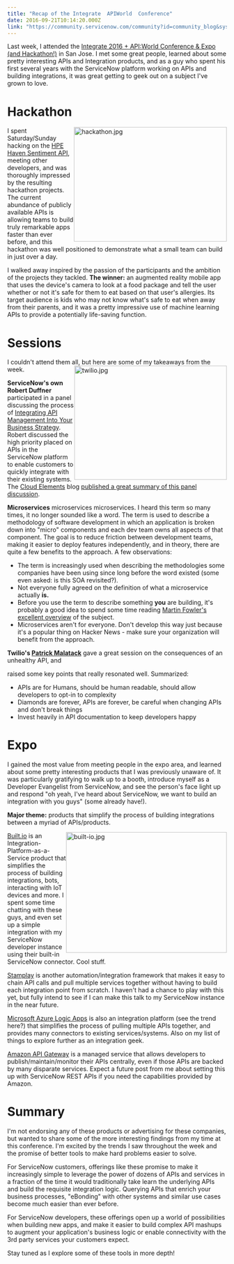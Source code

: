 ```yaml
---
title: "Recap of the Integrate  APIWorld  Conference"
date: 2016-09-21T10:14:20.000Z
link: "https://community.servicenow.com/community?id=community_blog&sys_id=c2cd62e9dbd0dbc01dcaf3231f961957"
---
```

<p>Last week, I attended the <a title="tegratecon.com/" href="http://integratecon.com/">Integrate 2016 + API:World Conference &amp; Expo (and Hackathon!)</a> in San Jose. I met some great people, learned about some pretty interesting APIs and Integration products, and as a guy who spent his first several years with the ServiceNow platform working on APIs and building integrations, it was great getting to geek out on a subject I've grown to love.</p><p></p><h1>Hackathon</h1><p></p><p><img   alt="hackathon.jpg" class="image-1 jive-image" height="263" src="1671e982dbdc1b04ed6af3231f96196e.iix" style="float: right; height: 263px; width: 350.667px;" width="351"/></p><p>I spent Saturday/Sunday hacking on the <a title="ev.havenondemand.com/apis/analyzesentiment#overview" href="https://dev.havenondemand.com/apis/analyzesentiment#overview">HPE Haven Sentiment API</a>, meeting other developers, and was thoroughly impressed by the resulting hackathon projects. The current abundance of publicly available APIs is allowing teams to build truly remarkable apps faster than ever before, and this hackathon was well positioned to demonstrate what a small team can build in just over a day.</p><p></p><p>I walked away inspired by the passion of the participants and the ambition of the projects they tackled. <strong>The winner:</strong> an augmented reality mobile app that uses the device's camera to look at a food package and tell the user whether or not it's safe for them to eat based on that user's allergies. Its target audience is kids who may not know what's safe to eat when away from their parents, and it was a pretty impressive use of machine learning APIs to provide a potentially life-saving function.</p><p></p><h1></h1><h1>Sessions</h1><p></p><p>I couldn't attend them all, but here are some of my takeaways from the week.<img   alt="twilio.jpg" class="image-2 jive-image" height="262" src="5a6ef402db909f048c8ef4621f9619fc.iix" style="float: right; width: 350px; height: 261.748px;" width="350"/></p><p></p><p><strong>ServiceNow's own Robert Duffner</strong> participated in a panel discussing the process of <a title="piworld2016.sched.org/event/7tRS?iframe=no" href="https://apiworld2016.sched.org/event/7tRS?iframe=no">Integrating API Management Into Your Business Strategy</a>. Robert discussed the high priority placed on APIs in the ServiceNow platform to enable customers to quickly integrate with their existing systems. The <a title="oud-elements.com/" href="http://cloud-elements.com/">Cloud Elements</a> blog <a title="og.cloud-elements.com/how-servicenow-dept-of-transportation-and-questback-integrate-apis-into-business-strategy" href="http://blog.cloud-elements.com/how-servicenow-dept-of-transportation-and-questback-integrate-apis-into-business-strategy">published a great summary of this panel discussion</a>.</p><p></p><p><strong>Microservices</strong> microservices microservices. I heard this term so many times, it no longer sounded like a word. The term is used to describe a methodology of software development in which an application is broken down into "micro" components and each dev team owns all aspects of that component. The goal is to reduce friction between development teams, making it easier to deploy features independently, and in theory, there are quite a few benefits to the approach. A few observations:</p><p></p><ul><li>The term is increasingly used when describing the methodologies some companies have been using since long before the word existed (some even asked: is this SOA revisited?).</li><li>Not everyone fully agreed on the definition of what a microservice actually <strong>is.</strong></li><li>Before you use the term to describe something <strong>you</strong> are building, it's probably a good idea to spend some time reading <a title="rtinfowler.com/articles/microservices.html" href="http://martinfowler.com/articles/microservices.html">Martin Fowler's excellent overview</a> of the subject.</li><li>Microservices aren't for everyone. Don't develop this way just because it's a popular thing on Hacker News - make sure your organization will benefit from the approach.</li></ul><p></p><p><strong>Twilio's <a title="ww.twilio.com/doers/Patrick-Malatack" href="https://www.twilio.com/doers/Patrick-Malatack">Patrick Malatack</a></strong> gave a great session on the consequences of an unhealthy API, and</p><p>raised some key points that really resonated well. Summarized:</p><p></p><ul><li>APIs are for Humans, should be human readable, should allow developers to opt-in to complexity</li><li>Diamonds are forever, APIs are forever, be careful when changing APIs and don't break things</li><li>Invest heavily in API documentation to keep developers happy</li></ul><p></p><h1>Expo</h1><p></p><p>I gained the most value from meeting people in the expo area, and learned about some pretty interesting products that I was previously unaware of. It was particularly gratifying to walk up to a booth, introduce myself as a Developer Evangelist from ServiceNow, and see the person's face light up and respond "oh yeah, I've heard about ServiceNow, we want to build an integration with you guys" (some already have!).</p><p></p><p><strong>Major theme:</strong> products that simplify the process of building integrations between a myriad of APIs/products.</p><p></p><p><img   alt="built-io.jpg" class="image-3 jive-image" height="277" src="89a70042dbd81304b322f4621f9619cc.iix" style="float: right; width: 369px; height: 277.13px;" width="369"/></p><p><a title="ww.built.io/" href="https://www.built.io/">Built.io</a> is an Integration-Platform-as-a-Service product that simplifies the process of building integrations, bots, interacting with IoT devices and more. I spent some time chatting with these guys, and even set up a simple integration with my ServiceNow developer instance using their built-in ServiceNow connector. Cool stuff.</p><p></p><p><a title="tamplay.com/" href="https://stamplay.com/">Stamplay</a> is another automation/integration framework that makes it easy to chain API calls and pull multiple services together without having to build each integration point from scratch. I haven't had a chance to play with this yet, but fully intend to see if I can make this talk to my ServiceNow instance in the near future.</p><p></p><p><a title="zure.microsoft.com/en-us/services/logic-apps/" href="https://azure.microsoft.com/en-us/services/logic-apps/">Microsoft Azure Logic Apps</a> is also an integration platform (see the trend here?) that simplifies the process of pulling multiple APIs together, and provides many connectors to existing services/systems. Also on my list of things to explore further as an integration geek.</p><p></p><p><a title="ws.amazon.com/api-gateway/" href="https://aws.amazon.com/api-gateway/">Amazon API Gateway</a> is a managed service that allows developers to publish/maintain/monitor their APIs centrally, even if those APIs are backed by many disparate services. Expect a future post from me about setting this up with ServiceNow REST APIs if you need the capabilities provided by Amazon.</p><p></p><h1>Summary</h1><p></p><p>I'm not endorsing any of these products or advertising for these companies, but wanted to share some of the more interesting findings from my time at this conference. I'm excited by the trends I saw throughout the week and the promise of better tools to make hard problems easier to solve.</p><p></p><p>For ServiceNow customers, offerings like these promise to make it increasingly simple to leverage the power of dozens of APIs and services in a fraction of the time it would traditionally take learn the underlying APIs and build the requisite integration logic. Querying APIs that enrich your business processes, "eBonding" with other systems and similar use cases become much easier than ever before. </p><p></p><p>For ServiceNow developers, these offerings open up a world of possibilities when building new apps, and make it easier to build complex API mashups to augment your application's business logic or enable connectivity with the 3rd party services your customers expect. </p><p></p><p>Stay tuned as I explore some of these tools in more depth!</p>